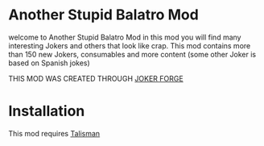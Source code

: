 # Another Stupid Balatro Mod
welcome to Another Stupid Balatro Mod in this mod you will find many interesting Jokers and others that look like crap. This mod contains more than 150 new Jokers, consumables and more content
(some other Joker is based on Spanish jokes)

THIS MOD WAS CREATED THROUGH [JOKER FORGE](https://jokerforge.jaydchw.com/overview)

# Installation
This mod requires [Talisman](https://github.com/SpectralPack/Talisman)

